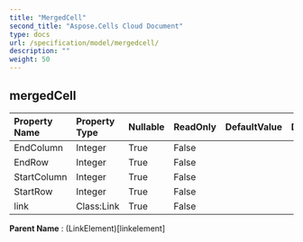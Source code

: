 ```yaml
---
title: "MergedCell"
second_title: "Aspose.Cells Cloud Document"
type: docs
url: /specification/model/mergedcell/
description: ""
weight: 50
---
```


## **mergedCell**

 

| Property Name | Property Type | Nullable |  ReadOnly | DefaultValue | Description | 
| :- | :- | :- |:- |  :- | :- |
| EndColumn | Integer | True |  False |  |  |  
| EndRow | Integer | True |  False |  |  |  
| StartColumn | Integer | True |  False |  |  |  
| StartRow | Integer | True |  False |  |  |  
| link | Class:Link | True |  False |  |  |  

**Parent Name** : (LinkElement)[linkelement]

